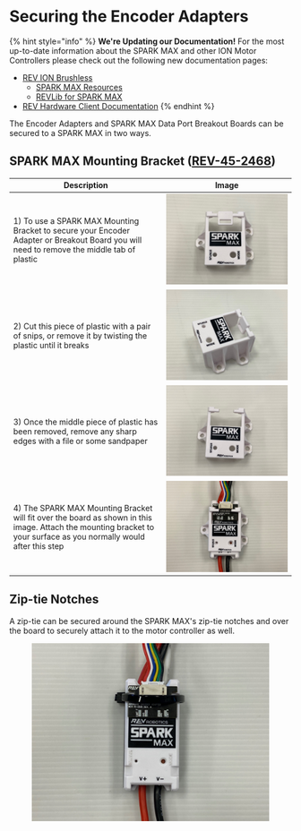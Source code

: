 # Securing the Encoder Adapters

{% hint style="info" %}
**We're Updating our Documentation!** For the most up-to-date information about the SPARK MAX and other ION Motor Controllers please check out the following new documentation pages:&#x20;

* [REV ION Brushless ](https://docs.revrobotics.com/brushless)
  * [SPARK MAX Resources](https://docs.revrobotics.com/brushless/links#spark-max-links)
  * [REVLib for SPARK MAX](https://docs.revrobotics.com/brushless/spark-max/revlib)
* [REV Hardware Client Documentation](https://docs.revrobotics.com/rev-hardware-client/)
{% endhint %}

The Encoder Adapters and SPARK MAX Data Port Breakout Boards can be secured to a SPARK MAX in two ways.

## SPARK MAX Mounting Bracket ([REV-45-2468](https://www.revrobotics.com/rev-45-2468-pk2/))

| Description                                                                                                                                                         | Image                                             |
| ------------------------------------------------------------------------------------------------------------------------------------------------------------------- | ------------------------------------------------- |
| 1) To use a SPARK MAX Mounting Bracket to secure your Encoder Adapter or Breakout Board you will need to remove the middle tab of plastic                           | ![](../../.gitbook/assets/mounting-bracket-1.jpg) |
| 2) Cut this piece of plastic with a pair of snips, or remove it by twisting the plastic until it breaks                                                             | ![](../../.gitbook/assets/mounting-bracket-2.jpg) |
| 3) Once the middle piece of plastic has been removed, remove any sharp edges with a file or some sandpaper                                                          | ![](../../.gitbook/assets/mounting-bracket-3.jpg) |
| 4) The SPARK MAX Mounting Bracket will fit over the board as shown in this image. Attach the mounting bracket to your surface as you normally would after this step | ![](../../.gitbook/assets/mounting-bracket-5.jpg) |

## Zip-tie Notches

A zip-tie can be secured around the SPARK MAX's zip-tie notches and over the board to securely attach it to the motor controller as well.&#x20;

<figure><img src="../../.gitbook/assets/Zip-Tie.jpg" alt=""><figcaption></figcaption></figure>
